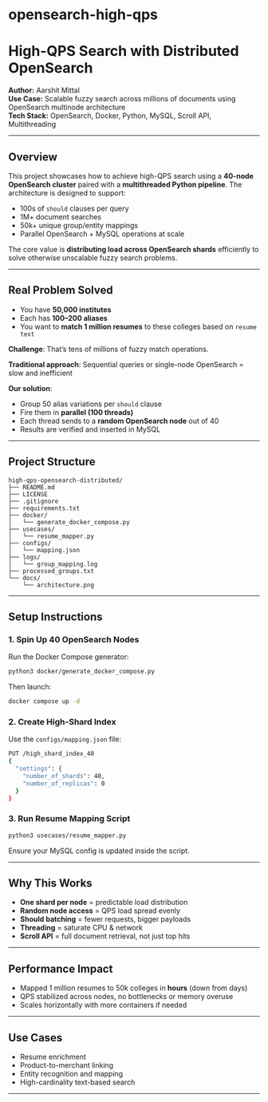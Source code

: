 # opensearch-high-qps
# High-QPS Search with Distributed OpenSearch

**Author:** Aarshit Mittal  
**Use Case:** Scalable fuzzy search across millions of documents using OpenSearch multinode architecture  
**Tech Stack:** OpenSearch, Docker, Python, MySQL, Scroll API, Multithreading

---

## Overview

This project showcases how to achieve high-QPS search using a **40-node OpenSearch cluster** paired with a **multithreaded Python pipeline**. The architecture is designed to support:

- 100s of `should` clauses per query
- 1M+ document searches
- 50k+ unique group/entity mappings
- Parallel OpenSearch + MySQL operations at scale

The core value is **distributing load across OpenSearch shards** efficiently to solve otherwise unscalable fuzzy search problems.

---

## Real Problem Solved

- You have **50,000 institutes**
- Each has **100–200 aliases**
- You want to **match 1 million resumes** to these colleges based on `resume text`

**Challenge**: That’s tens of millions of fuzzy match operations.

**Traditional approach**: Sequential queries or single-node OpenSearch = slow and inefficient

**Our solution**:
- Group 50 alias variations per `should` clause
- Fire them in **parallel (100 threads)**
- Each thread sends to a **random OpenSearch node** out of 40
- Results are verified and inserted in MySQL

---

## Project Structure

```
high-qps-opensearch-distributed/
├── README.md
├── LICENSE
├── .gitignore
├── requirements.txt
├── docker/
│   └── generate_docker_compose.py
├── usecases/
│   └── resume_mapper.py
├── configs/
│   └── mapping.json
├── logs/
│   └── group_mapping.log
├── processed_groups.txt
└── docs/
    └── architecture.png
```

---

## Setup Instructions

### 1. Spin Up 40 OpenSearch Nodes

Run the Docker Compose generator:
```bash
python3 docker/generate_docker_compose.py
```
Then launch:
```bash
docker compose up -d
```

### 2. Create High-Shard Index

Use the `configs/mapping.json` file:
```bash
PUT /high_shard_index_40
{
  "settings": {
    "number_of_shards": 40,
    "number_of_replicas": 0
  }
}
```

### 3. Run Resume Mapping Script

```bash
python3 usecases/resume_mapper.py
```
Ensure your MySQL config is updated inside the script.

---

## Why This Works

- **One shard per node** = predictable load distribution
- **Random node access** = QPS load spread evenly
- **Should batching** = fewer requests, bigger payloads
- **Threading** = saturate CPU & network
- **Scroll API** = full document retrieval, not just top hits

---

## Performance Impact

- Mapped 1 million resumes to 50k colleges in **hours** (down from days)
- QPS stabilized across nodes, no bottlenecks or memory overuse
- Scales horizontally with more containers if needed

---

## Use Cases

- Resume enrichment
- Product-to-merchant linking
- Entity recognition and mapping
- High-cardinality text-based search

---
